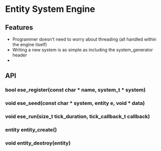 Entity System Engine
====================

## Features
- Programmer doesn't need to worry about threading (all handled within the engine itself)
- Writing a new system is as simple as including the system_generator header
- 

## API
### bool ese_register(const char * name, system_t * system)
### void ese_seed(const char * system, entity e, void * data)
### void ese_run(size_t tick_duration, tick_callback_t callback)
### entity entity_create()
### void entity_destroy(entity)